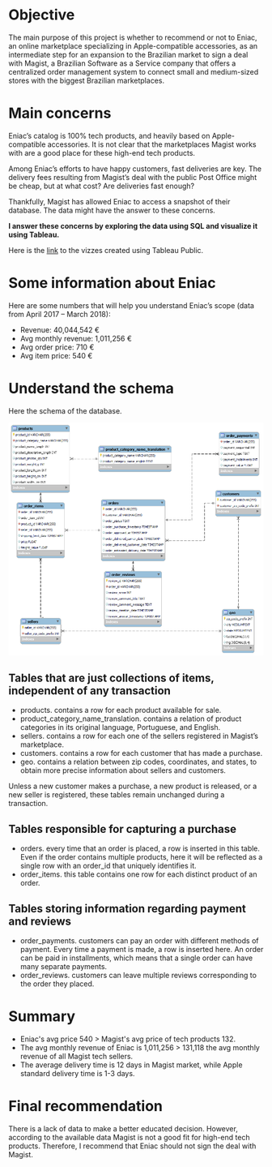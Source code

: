 # Objective

The main purpose of this project is whether to recommend or not to Eniac, an online marketplace specializing in Apple-compatible accessories, as an intermediate step for an expansion to the Brazilian market to sign a deal with Magist, a Brazilian Software as a Service company that offers a centralized order management system to connect small and medium-sized stores with the biggest Brazilian marketplaces.

# Main concerns

Eniac’s catalog is 100% tech products, and heavily based on Apple-compatible accessories. It is not clear that the marketplaces Magist works with are a good place for these high-end tech products.

Among Eniac’s efforts to have happy customers, fast deliveries are key. The delivery fees resulting from Magist’s deal with the public Post Office might be cheap, but at what cost? Are deliveries fast enough?

Thankfully, Magist has allowed Eniac to access a snapshot of their database. The data might have the answer to these concerns.

**I answer these concerns by exploring the data using SQL and visualize it using Tableau.**

Here is the [link](https://public.tableau.com/views/MagistProjectBusinessAnalysis/ProductsDashboard?:language=en-US&publish=yes&:display_count=n&:origin=viz_share_link) to the vizzes created using Tableau Public.


# Some information about Eniac

Here are some numbers that will help you understand Eniac’s scope (data from April 2017 – March 2018):

* Revenue: 40,044,542 €
* Avg monthly revenue: 1,011,256 €
* Avg order price: 710 €
* Avg item price: 540 €

# Understand the schema

Here the schema of the database.

![Magist database schema](magist_database_schema.png)

## Tables that are just collections of items, independent of any transaction

* products. contains a row for each product available for sale.
* product_category_name_translation. contains a relation of product categories in its original language, Portuguese, and English.
* sellers. contains a row for each one of the sellers registered in Magist’s marketplace.
* customers. contains a row for each customer that has made a purchase.
* geo. contains a relation between zip codes, coordinates, and states, to obtain more precise information about sellers and customers.

Unless a new customer makes a purchase, a new product is released, or a new seller is registered, these tables remain unchanged during a transaction.

## Tables responsible for capturing a purchase

* orders. every time that an order is placed, a row is inserted in this table. Even if the order contains multiple products, here it will be reflected as a single row with an order_id that uniquely identifies it.
* order_items. this table contains one row for each distinct product of an order.

## Tables storing information regarding payment and reviews

* order_payments. customers can pay an order with different methods of payment.  Every time a payment is made, a row is inserted here. An order can be paid in installments, which means that a single order can have many separate payments.
* order_reviews. customers can leave multiple reviews corresponding to the order they placed.

# Summary

* Eniac's avg price 540 > Magist's avg price of tech products 132.
* The avg monthly revenue of Eniac is 1,011,256 > 131,118 the avg monthly revenue of all Magist tech sellers.
* The average delivery time is 12 days in Magist market, while Apple standard delivery time is 1-3 days.

# Final recommendation
There is a lack of data to make a better educated decision. However, according to the available data Magist is not a good fit for high-end tech products. Therefore, I recommend that Eniac should not sign the deal with Magist.
